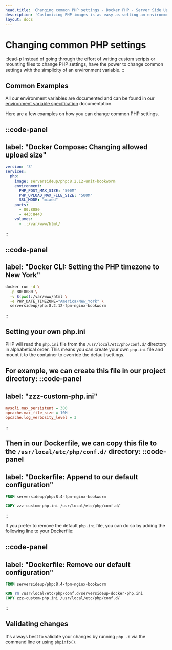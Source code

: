 ```yaml
---
head.title: 'Changing common PHP settings - Docker PHP - Server Side Up'
description: 'Customizing PHP images is as easy as setting an environment variable. So easy your grandma could do it!'
layout: docs
---
```


# Changing common PHP settings
::lead-p
Instead of going through the effort of writing custom scripts or mounting files to change PHP settings, have the power to change common settings with the simplicity of an environment variable.
::

## Common Examples
All our environment variables are documented and can be found in our [environment variable specification](/docs/reference/environment-variable-specification) documentation.

Here are a few examples on how you can change common PHP settings. 

::code-panel
---
label: "Docker Compose: Changing allowed upload size"
---
```yaml
version: '3'
services:
  php:
    image: serversideup/php:8.2.12-unit-bookworm
    environment:
      PHP_POST_MAX_SIZE: "500M"
      PHP_UPLOAD_MAX_FILE_SIZE: "500M"
      SSL_MODE: "mixed"
    ports:
      - 80:8080
      - 443:8443
    volumes:
      - .:/var/www/html/
```
::

::code-panel
---
label: "Docker CLI: Setting the PHP timezone to New York"
---
```bash
docker run -d \
  -p 80:8080 \
  -v $(pwd):/var/www/html \
  -e PHP_DATE_TIMEZONE="America/New_York" \
  serversideup/php:8.2.12-fpm-nginx-bookworm
```
::

## Setting your own php.ini
PHP will read the `php.ini` file from the `/usr/local/etc/php/conf.d/` directory in alphabetical order. This means you can create your own `php.ini` file and mount it to the container to override the default settings.

For example, we can create this file in our project directory:
::code-panel
---
label: "zzz-custom-php.ini"
---
```ini
mysqli.max_persistent = 300
opcache.max_file_size = 10M
opcache.log_verbosity_level = 3
```
::

Then in our Dockerfile, we can copy this file to the `/usr/local/etc/php/conf.d/` directory:
::code-panel
---
label: "Dockerfile: Append to our default configuration"
---
```dockerfile
FROM serversideup/php:8.4-fpm-nginx-bookworm

COPY zzz-custom-php.ini /usr/local/etc/php/conf.d/
```
::

If you prefer to remove the default `php.ini` file, you can do so by adding the following line to your Dockerfile:

::code-panel
---
label: "Dockerfile: Remove our default configuration"
---
```dockerfile
FROM serversideup/php:8.4-fpm-nginx-bookworm

RUN rm /usr/local/etc/php/conf.d/serversideup-docker-php.ini
COPY zzz-custom-php.ini /usr/local/etc/php/conf.d/
```
::

## Validating changes
It's always best to validate your changes by running `php -i` via the command line or using [`phpinfo()`](https://www.php.net/manual/en/function.phpinfo.php).